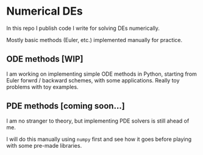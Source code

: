 # Numerical DEs

In this repo I publish code I write for solving DEs numerically.

Mostly basic methods (Euler, etc.) implemented manually for practice.


## ODE methods [WIP]
I am working on implementing simple ODE methods in Python, starting from Euler forwrd / backward schemes, with some applications. Really toy problems with toy examples.

## PDE methods [coming soon...]
I am no stranger to theory, but implementing PDE solvers is still ahead of me.

I will do this manually using `numpy` first and see how it goes before playing with some pre-made libraries.